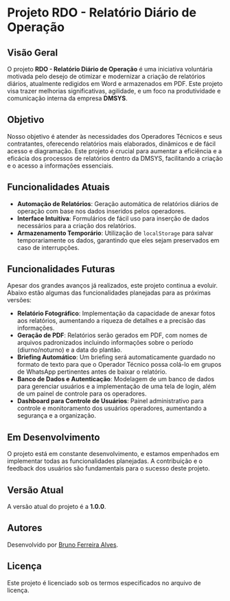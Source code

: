 
# Projeto RDO - Relatório Diário de Operação

## Visão Geral

O projeto **RDO - Relatório Diário de Operação** é uma iniciativa voluntária motivada pelo desejo de otimizar e modernizar a criação de relatórios diários, atualmente redigidos em Word e armazenados em PDF. Este projeto visa trazer melhorias significativas, agilidade, e um foco na produtividade e comunicação interna da empresa **DMSYS**.

## Objetivo

Nosso objetivo é atender às necessidades dos Operadores Técnicos e seus contratantes, oferecendo relatórios mais elaborados, dinâmicos e de fácil acesso e diagramação. Este projeto é crucial para aumentar a eficiência e a eficácia dos processos de relatórios dentro da DMSYS, facilitando a criação e o acesso a informações essenciais.

## Funcionalidades Atuais

- **Automação de Relatórios**: Geração automática de relatórios diários de operação com base nos dados inseridos pelos operadores.
- **Interface Intuitiva**: Formulários de fácil uso para inserção de dados necessários para a criação dos relatórios.
- **Armazenamento Temporário**: Utilização de `localStorage` para salvar temporariamente os dados, garantindo que eles sejam preservados em caso de interrupções.

## Funcionalidades Futuras

Apesar dos grandes avanços já realizados, este projeto continua a evoluir. Abaixo estão algumas das funcionalidades planejadas para as próximas versões:

- **Relatório Fotográfico**: Implementação da capacidade de anexar fotos aos relatórios, aumentando a riqueza de detalhes e a precisão das informações.
- **Geração de PDF**: Relatórios serão gerados em PDF, com nomes de arquivos padronizados incluindo informações sobre o período (diurno/noturno) e a data do plantão.
- **Briefing Automático**: Um briefing será automaticamente guardado no formato de texto para que o Operador Técnico possa colá-lo em grupos de WhatsApp pertinentes antes de baixar o relatório.
- **Banco de Dados e Autenticação**: Modelagem de um banco de dados para gerenciar usuários e a implementação de uma tela de login, além de um painel de controle para os operadores.
- **Dashboard para Controle de Usuários**: Painel administrativo para controle e monitoramento dos usuários operadores, aumentando a segurança e a organização.

## Em Desenvolvimento

O projeto está em constante desenvolvimento, e estamos empenhados em implementar todas as funcionalidades planejadas. A contribuição e o feedback dos usuários são fundamentais para o sucesso deste projeto.

## Versão Atual

A versão atual do projeto é a **1.0.0**.

## Autores

Desenvolvido por [Bruno Ferreira Alves](https://unicondo.app).

## Licença

Este projeto é licenciado sob os termos especificados no arquivo de licença.

